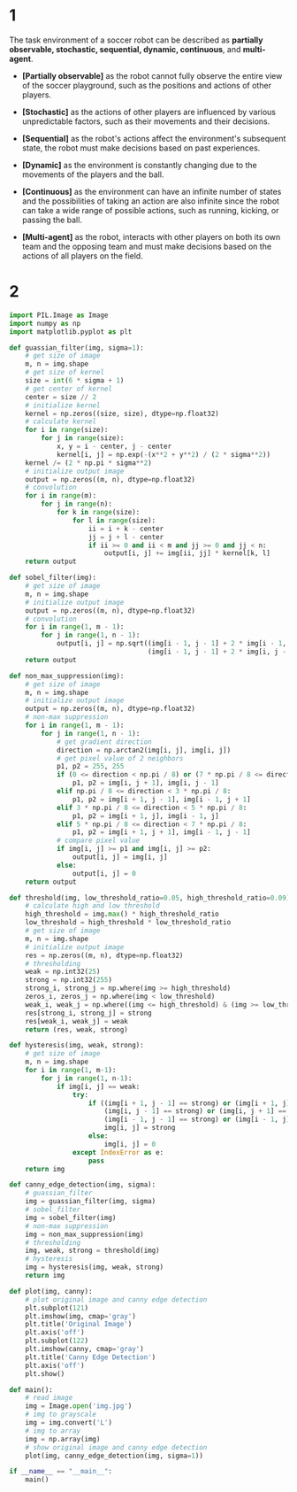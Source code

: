 # 1

The task environment of a soccer robot can be described as **partially observable, stochastic, sequential, dynamic, continuous**, and **multi-agent**.

* **[Partially observable]** as the robot cannot fully observe the entire view of the soccer playground, such as the positions and actions of other players.

* **[Stochastic]** as the actions of other players are influenced by various unpredictable factors, such as their movements and their decisions.

* **[Sequential]** as the robot's actions affect the environment's subsequent state, the robot must make decisions based on past experiences.

* **[Dynamic]** as the environment is constantly changing due to the movements of the players and the ball.

* **[Continuous]** as the environment can have an infinite number of states and the possibilities of taking an action are also infinite since the robot can take a wide range of possible actions, such as running, kicking, or passing the ball.

* **[Multi-agent]** as the robot, interacts with other players on both its own team and the opposing team and must make decisions based on the actions of all players on the field.

# 2

```python
import PIL.Image as Image
import numpy as np
import matplotlib.pyplot as plt

def guassian_filter(img, sigma=1):
    # get size of image
    m, n = img.shape
    # get size of kernel
    size = int(6 * sigma + 1)
    # get center of kernel
    center = size // 2
    # initialize kernel
    kernel = np.zeros((size, size), dtype=np.float32)
    # calculate kernel
    for i in range(size):
        for j in range(size):
            x, y = i - center, j - center
            kernel[i, j] = np.exp(-(x**2 + y**2) / (2 * sigma**2))
    kernel /= (2 * np.pi * sigma**2)
    # initialize output image
    output = np.zeros((m, n), dtype=np.float32)
    # convolution
    for i in range(m):
        for j in range(n):
            for k in range(size):
                for l in range(size):
                    ii = i + k - center
                    jj = j + l - center
                    if ii >= 0 and ii < m and jj >= 0 and jj < n:
                        output[i, j] += img[ii, jj] * kernel[k, l]
    return output

def sobel_filter(img):
    # get size of image
    m, n = img.shape
    # initialize output image
    output = np.zeros((m, n), dtype=np.float32)
    # convolution
    for i in range(1, m - 1):
        for j in range(1, n - 1):
            output[i, j] = np.sqrt((img[i - 1, j - 1] + 2 * img[i - 1, j] + img[i - 1, j + 1] - img[i + 1, j - 1] - 2 * img[i + 1, j] - img[i + 1, j + 1])**2 +
                                   (img[i - 1, j - 1] + 2 * img[i, j - 1] + img[i + 1, j - 1] - img[i - 1, j + 1] - 2 * img[i, j + 1] - img[i + 1, j + 1])**2)
    return output

def non_max_suppression(img):
    # get size of image
    m, n = img.shape
    # initialize output image
    output = np.zeros((m, n), dtype=np.float32)
    # non-max suppression
    for i in range(1, m - 1):
        for j in range(1, n - 1):
            # get gradient direction
            direction = np.arctan2(img[i, j], img[i, j])
            # get pixel value of 2 neighbors
            p1, p2 = 255, 255
            if (0 <= direction < np.pi / 8) or (7 * np.pi / 8 <= direction <= np.pi):
                p1, p2 = img[i, j + 1], img[i, j - 1]
            elif np.pi / 8 <= direction < 3 * np.pi / 8:
                p1, p2 = img[i + 1, j - 1], img[i - 1, j + 1]
            elif 3 * np.pi / 8 <= direction < 5 * np.pi / 8:
                p1, p2 = img[i + 1, j], img[i - 1, j]
            elif 5 * np.pi / 8 <= direction < 7 * np.pi / 8:
                p1, p2 = img[i + 1, j + 1], img[i - 1, j - 1]
            # compare pixel value
            if img[i, j] >= p1 and img[i, j] >= p2:
                output[i, j] = img[i, j]
            else:
                output[i, j] = 0
    return output

def threshold(img, low_threshold_ratio=0.05, high_threshold_ratio=0.09):
    # calculate high and low threshold
    high_threshold = img.max() * high_threshold_ratio
    low_threshold = high_threshold * low_threshold_ratio
    # get size of image
    m, n = img.shape
    # initialize output image
    res = np.zeros((m, n), dtype=np.float32)
    # thresholding
    weak = np.int32(25)
    strong = np.int32(255)
    strong_i, strong_j = np.where(img >= high_threshold)
    zeros_i, zeros_j = np.where(img < low_threshold)
    weak_i, weak_j = np.where((img <= high_threshold) & (img >= low_threshold))
    res[strong_i, strong_j] = strong
    res[weak_i, weak_j] = weak
    return (res, weak, strong)

def hysteresis(img, weak, strong):
    # get size of image
    m, n = img.shape
    for i in range(1, m-1):
        for j in range(1, n-1):
            if img[i, j] == weak:
                try:
                    if ((img[i + 1, j - 1] == strong) or (img[i + 1, j] == strong) or (img[i + 1, j + 1] == strong) or
                        (img[i, j - 1] == strong) or (img[i, j + 1] == strong) or
                        (img[i - 1, j - 1] == strong) or (img[i - 1, j] == strong) or (img[i - 1, j + 1] == strong)):
                        img[i, j] = strong
                    else:
                        img[i, j] = 0
                except IndexError as e:
                    pass
    return img

def canny_edge_detection(img, sigma):
    # guassian_filter
    img = guassian_filter(img, sigma)
    # sobel_filter
    img = sobel_filter(img)
    # non-max suppression
    img = non_max_suppression(img)
    # thresholding
    img, weak, strong = threshold(img)
    # hysteresis
    img = hysteresis(img, weak, strong)
    return img

def plot(img, canny):
    # plot original image and canny edge detection
    plt.subplot(121)
    plt.imshow(img, cmap='gray')
    plt.title('Original Image')
    plt.axis('off')
    plt.subplot(122)
    plt.imshow(canny, cmap='gray')
    plt.title('Canny Edge Detection')
    plt.axis('off')
    plt.show()

def main():
    # read image
    img = Image.open('img.jpg')
    # img to grayscale
    img = img.convert('L')
    # img to array
    img = np.array(img)
    # show original image and canny edge detection
    plot(img, canny_edge_detection(img, sigma=1))

if __name__ == "__main__":
    main()
```